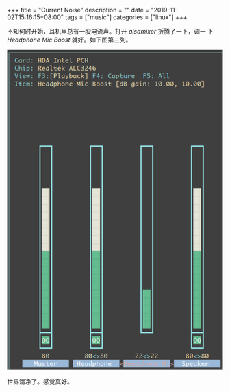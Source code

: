 +++
title = "Current Noise"
description = ""
date = "2019-11-02T15:16:15+08:00"
tags = ["music"]
categories = ["linux"]
+++

不知何时开始，耳机里总有一股电流声。打开 _alsamixer_ 折腾了一下，调一
下 *Headphone Mic Boost* 就好。如下图第三列。

![alsa-mixer](/media/alsamixer.png)

世界清净了。感觉真好。
